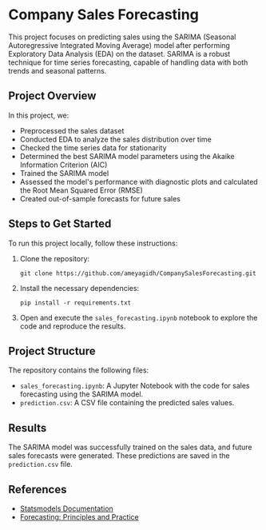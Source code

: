 # Company Sales Forecasting

This project focuses on predicting sales using the SARIMA (Seasonal Autoregressive Integrated Moving Average) model after performing Exploratory Data Analysis (EDA) on the dataset. SARIMA is a robust technique for time series forecasting, capable of handling data with both trends and seasonal patterns.

## Project Overview

In this project, we:
- Preprocessed the sales dataset
- Conducted EDA to analyze the sales distribution over time
- Checked the time series data for stationarity
- Determined the best SARIMA model parameters using the Akaike Information Criterion (AIC)
- Trained the SARIMA model
- Assessed the model's performance with diagnostic plots and calculated the Root Mean Squared Error (RMSE)
- Created out-of-sample forecasts for future sales

## Steps to Get Started

To run this project locally, follow these instructions:

1. Clone the repository:
   ```
   git clone https://github.com/ameyagidh/CompanySalesForecasting.git
   ```

2. Install the necessary dependencies:
   ```
   pip install -r requirements.txt
   ```

3. Open and execute the `sales_forecasting.ipynb` notebook to explore the code and reproduce the results.

## Project Structure

The repository contains the following files:
- `sales_forecasting.ipynb`: A Jupyter Notebook with the code for sales forecasting using the SARIMA model.
- `prediction.csv`: A CSV file containing the predicted sales values.

## Results

The SARIMA model was successfully trained on the sales data, and future sales forecasts were generated. These predictions are saved in the `prediction.csv` file.

## References

- [Statsmodels Documentation](https://www.statsmodels.org/stable/index.html)
- [Forecasting: Principles and Practice](https://otexts.com/fpp3/)
